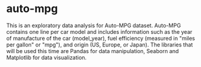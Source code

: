 # auto-mpg
This is an exploratory data analysis for Auto-MPG dataset. Auto-MPG contains one line per car model and includes information such as the year of manufacture of the car (model_year), fuel efficiency (measured in "miles per gallon" or "mpg"), and origin (US, Europe, or Japan). The libraries that will be used this time are Pandas for data manipulation, Seaborn and Matplotlib for data visualization.
